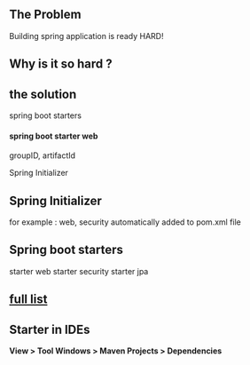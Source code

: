 ## The Problem 
Building spring application is ready HARD!

## Why is it so hard ? 


## the solution
spring boot starters

#### spring boot starter web
groupID, artifactId

Spring Initializer 

## Spring Initializer
for example : web, security 
automatically added to pom.xml file 

## Spring boot starters 
starter web
starter security
starter jpa

## [full list](www.luv2code.com/spring-boot-starters)

## Starter in IDEs
**View > Tool Windows > Maven Projects > Dependencies**
